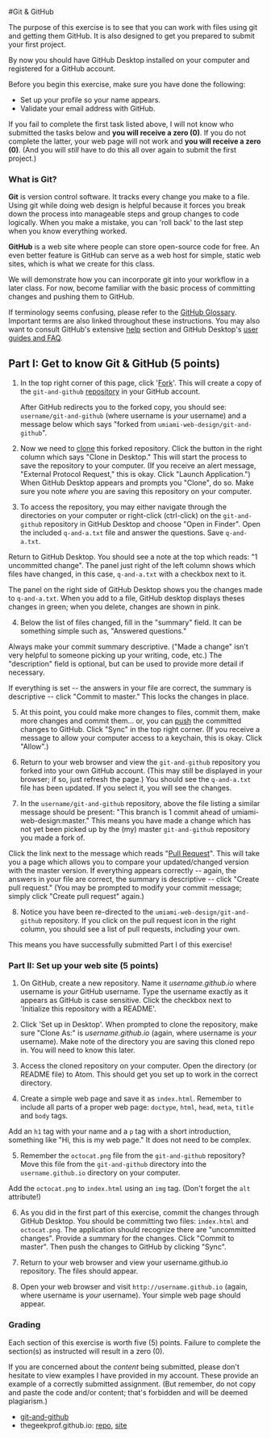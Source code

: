 #Git & GitHub

The purpose of this exercise is to see that you can work with files using git and getting them GitHub. It is also designed to get you prepared to submit your first project.

By now you should have GitHub Desktop installed on your computer and registered for a GitHub account.

Before you begin this exercise, make sure you have done the following:

- Set up your profile so your name appears.
- Validate your email address with GitHub.

If you fail to complete the first task listed above, I will not know who submitted the tasks below and **you will receive a zero (0)**. If you do not complete the latter, your web page will not work and **you will receive a zero (0)**. (And you will *still* have to do this all over again to submit the first project.)


### What is Git?

**Git** is version control software. It tracks every change you make to a file. Using git while doing web design is helpful because it forces you break down the process into manageable steps and group changes to code logically. When you make a mistake, you can 'roll back' to the last step when you know everything worked.

**GitHub** is a web site where people can store open-source code for free. An even better feature is GitHub can serve as a web host for simple,  static web sites, which is what we create for this class.

We will demonstrate how you can incorporate git into your workflow in a later class. For now, become familiar with the basic process of committing changes and pushing them to GitHub.

If terminology seems confusing, please refer to the [GitHub Glossary](https://help.github.com/articles/github-glossary/). Important terms are also linked throughout these instructions. You may also want to consult GitHub's extensive [help](https://help.github.com/) section and GitHub Desktop's [user guides and FAQ](https://help.github.com/desktop/).


## Part I: Get to know Git &amp; GitHub (5 points)

1. In the top right corner of this page, click '[Fork](https://help.github.com/articles/github-glossary/#fork)'. This will create a copy of the `git-and-github` [repository](https://help.github.com/articles/github-glossary/#repository) in your GitHub account.

   After GitHub redirects you to the forked copy, you should see: `username/git-and-github` (where username is *your* username) and a message below which says "forked from `umiami-web-design/git-and-github`".

2. Now we need to [clone](https://help.github.com/articles/github-glossary/#clone) this forked repository. Click the button in the right column which says "Clone in Desktop." This will start the process to save the repository to your computer. (If you receive an alert message, "External Protocol Request," this is okay. Click "Launch Application.") When GitHub Desktop appears and prompts you "Clone", do so. Make sure you note *where* you are saving this repository on your computer.

3. To access the repository, you may either navigate through the directories on your computer or right-click (ctrl-click) on the `git-and-github` repository in GitHub Desktop and choose "Open in Finder". Open the included `q-and-a.txt` file and answer the questions. Save `q-and-a.txt`.

 Return to GitHub Desktop. You should see a note at the top which reads: "1 uncommitted change". The panel just right of the left column shows which files have changed, in this case, `q-and-a.txt` with a checkbox next to it.

 The panel on the right side of GitHub Desktop shows you the changes made to `q-and-a.txt`. When you add to a file, GitHub desktop displays theses changes in green; when you delete, changes are shown in pink.

4. Below the list of files changed, fill in the "summary" field. It can be something simple such as, "Answered questions."

  Always make your commit summary descriptive. ("Made a change" isn't very helpful to someone picking up your writing, code, etc.) The "description" field is optional, but can be used to provide more detail if necessary.

  If everything is set -- the answers in your file are correct, the summary is descriptive -- click "Commit to master." This locks the changes in place.

5. At this point, you could make more changes to files, commit them, make more changes and commit them... or, you can [push](https://help.github.com/articles/github-glossary/#push) the committed changes to GitHub. Click "Sync" in the top right corner. (If you receive a message to allow your computer access to a keychain, this is okay. Click "Allow".)

6. Return to your web browser and view the `git-and-github` repository you forked into your own GitHub account. (This may still be displayed in your browser; if so, just refresh the page.) You should see the `q-and-a.txt` file has been updated. If you select it, you will see the changes.

7. In the `username/git-and-github` repository, above the file listing a similar message should be present: "This branch is 1 commit ahead of umiami-web-design:master." This means you have made a change which has not yet been picked up by the (my) master `git-and-github` repository you made a fork of.

  Click the link next to the message which reads "[Pull Request](https://help.github.com/articles/github-glossary/#pull-request)". This will take you a page which allows you to compare your updated/changed version with the master version. If everything appears correctly -- again, the answers in your file are correct, the summary is descriptive -- click "Create pull request." (You may be prompted to modify your commit message; simply click "Create pull request" again.)

8. Notice you have been re-directed to the `umiami-web-design/git-and-github` repository. If you click on the pull request icon in the right column, you should see a list of pull requests, including your own.

  This means you have successfully submitted Part I of this exercise!


### Part II: Set up your web site (5 points)

1. On GitHub, create a new repository. Name it *username.github.io* where username is *your* GitHub username. Type the username exactly as it appears as GitHub is case sensitive. Click the checkbox next to 'Initialize this repository with a README'.

2. Click 'Set up in Desktop'. When prompted to clone the repository, make sure "Clone As:" is *username.github.io* (again, where username is *your* username). Make note of the directory you are saving this cloned repo in. You will need to know this later.

3. Access the cloned repository on your computer. Open the directory (or README file) to Atom. This should get you set up to work in the correct directory.

4. Create a simple web page and save it as `index.html`. Remember to include all parts of a proper web page: `doctype`, `html`, `head`, `meta`, `title` and `body` tags.

  Add an `h1` tag with your name and a `p` tag with a short introduction, something like "Hi, this is my web page." It does not need to be complex.

5. Remember the `octocat.png` file from the `git-and-github` repository? Move this file from the `git-and-github` directory into the `username.github.io` directory on your computer.

  Add the `octocat.png` to `index.html` using an `img` tag. (Don't forget the `alt` attribute!)

6. As you did in the first part of this exercise, commit the changes through GitHub Desktop. You should be committing two files: `index.html` and `octocat.png`. The application should recognize there are "uncommitted changes". Provide a summary for the changes. Click "Commit to master". Then push the changes to GitHub by clicking "Sync".

7. Return to your web browser and view your username.github.io repository. The files should appear.

8. Open your web browser and visit `http://username.github.io` (again, where username is *your* username). Your simple web page should appear.


### Grading

Each section of this exercise is worth five (5) points. Failure to complete the section(s) as instructed will result in a zero (0).

If you are concerned about the *content* being submitted, please don't hesitate to view examples I have provided in my account. These provide an example of a correctly submitted assignment. (But remember, do not copy and paste the code and/or content; that's forbidden and will be deemed plagiarism.)

- [git-and-github](https://github.com/thegeekprof/git-and-github)
- thegeekprof.github.io: [repo](https://github.com/thegeekprof/thegeekprof.github.io), [site](http://thegeekprof.github.io)
